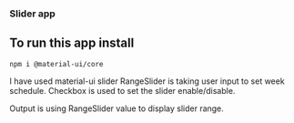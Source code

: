 ### Slider app

## To run this app install

```script
npm i @material-ui/core
```

I have used material-ui slider
RangeSlider is taking user input to set week schedule.
Checkbox is used to set the slider enable/disable.

Output is using RangeSlider value to display slider range.
